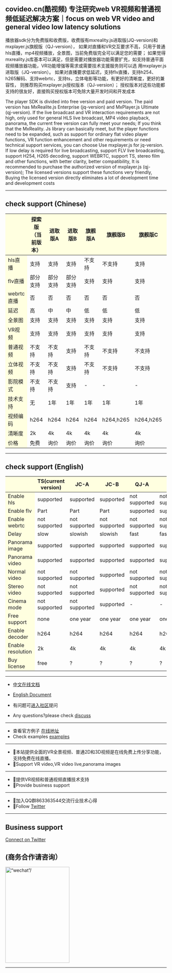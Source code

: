 ## covideo.cn(酷视频) 专注研究web VR视频和普通视频低延迟解决方案｜focus on web VR video and general video low latency solutions

播放器sdk分为免费版和收费版，收费版有mxreality.js进取版(JQ-version)和mxplayer.js旗舰版（QJ-version），
如果对直播和VR交互要求不高，只用于普通hls直播，mp4视频播放，全景图，当前免费版完全可以满足您的需要；
如果觉得mxreality.js库基本可以满足，但是需要对播放器功能需要扩充，如支持普通平面视频播放器功能，VR功能增强等需求或需要技术支援服务则可以选
用mxplayer.js进取版（JQ-version）。
如果对直播要求低延迟，支持flv直播，支持h254、h265解码、支持webrtc，支持ts，立体电影等功能，有更好的清晰度，更好的兼容性，
则推荐购买mxplayer.js授权版本（QJ-version）；
授权版本对这些功能都支持的很友好，直接购买授权版本可免除大量开发时间和开发成本

The player SDK is divided into free version and paid version. The paid version has MxRealite.js Enterprise (jq-version) and MxPlayer.js Ultimate (qj-version).
If the live broadcast and VR interaction requirements are not high, only used for general HLS live broadcast, MP4 video playback, panorama, the current free version can fully meet your needs;
If you think that the MxReality. Js library can basically meet, but the player functions need to be expanded, such as support for ordinary flat video player functions, VR function enhancement and other requirements or need technical support services, you can choose
Use mxplayer.js for jq-version.
If low delay is required for live broadcasting, support FLV live broadcasting, support H254, H265 decoding, support WEBRTC, support TS, stereo film and other functions, with better clarity, better compatibility,
It is recommended to purchase the authorized version of mxplayer.js (qj-version);
The licensed versions support these functions very friendly, Buying the licensed version directly eliminates a lot of development time and development costs

<hr/>

## check support (Chinese)
<table>
<thead>
<tr style="background:#FFFFE0;">
<th></th>
<th>探索版（当前版本）</th><th>进取版A</th><th>进取版B</th><th>旗舰版A</th><th>旗舰版B</th><th>旗舰版C</th><th>旗舰版D</th><th>旗舰版E</th>
</tr>
</thead>
<tr>
<td style="background:#FFFFE0;">hls直播</td><td>支持</td><td>支持</td><td>支持</td><td>不支持</td><td>不支持</td><td>支持</td><td>支持</td><td>支持</td>
</tr>
<tr>
<td style="background:#FFFFE0;">flv直播</td><td>部分支持</td><td>部分支持</td><td>部分支持</td><td>支持</td><td>支持</td><td>支持</td><td>支持</td><td>支持</td>
</tr>
<td style="background:#FFFFE0;">webrtc直播</td><td>否</td><td>否</td><td>否</td><td>否</td><td>否</td><td>否</td><td>否</td><td>支持</td>
</tr>
<tr>
<td style="background:#FFFFE0;">延迟</td><td>高</td><td>中</td><td>中</td><td>低</td><td>低</td><td>低</td><td>低</td><td>低</td>
</tr>
<tr>
<td style="background:#FFFFE0;">全景图</td><td>支持</td><td>支持</td><td>支持</td><td>支持</td><td>支持</td><td>支持</td><td>支持</td><td>支持</td>
</tr>
<tr>
<td style="background:#FFFFE0;">VR视频</td><td>支持</td><td>支持</td><td>支持</td><td>支持</td><td>支持</td><td>支持</td><td>支持</td><td>支持</td>
</tr>
<tr>
<td style="background:#FFFFE0;">普通视频</td><td>不支持</td><td>不支持</td><td>支持</td><td>不支持</td><td>不支持</td><td>不支持</td><td>支持</td><td>支持</td>
</tr>
<tr>
<td style="background:#FFFFE0;">立体视频</td><td>不支持</td><td>不支持</td><td>支持</td><td>不支持</td><td>不支持</td><td>不支持</td><td>不支持</td><td>支持</td>
</tr>
<tr>
<td style="background:#FFFFE0;">影院模式</td><td>不支持</td><td>不支持</td><td>支持</td><td>-</td><td>-</td><td>-</td><td>-</td><td>-</td>
</tr>
<tr>
<td style="background:#FFFFE0;">技术支持</td><td>无</td><td>1年</td><td>1年</td><td>1年</td><td>1年</td><td>1年</td><td>1年</td><td>1年</td>
</tr>
<tr>
<td style="background:#FFFFE0;">视频编码</td><td>h264</td><td>h264</td><td>h264</td><td>h264</td><td>h264,h265</td><td>h264,h265</td><td>h264,h265</td><td>h264,h265</td>
</tr>
<tr>
<td style="background:#FFFFE0;">清晰度</td><td>2k</td><td>4k</td><td>4k</td><td>4k</td><td>4k</td><td>4k</td><td>4k</td><td>4k</td>
</tr>
<tr>
<td style="background:#FFFFE0;">价格</td><td>免费</td><td>询价</td><td>询价</td><td>询价</td><td>询价</td><td>询价</td><td>询价</td><td>询价</td>
</tr>

<tbody>
</tbody>
</table>
<hr/>

## check support (English)
<table>
<thead>
<tr style="background:#FFFFE0;">
<th></th>
<th>TS(current version)</th><th>JC-A</th><th>JC-B</th><th>QJ-A</th><th>QJ-B</th><th>QJ-C</th><th>QJ-D</th><th>QJ-E</th>
</tr>
</thead>
<tr>
<td style="background:#FFFFE0;">Enable hls</td><td>supported</td><td>supported</td><td>supported</td><td>not supported</td><td>not supported</td><td>supported</td><td>supported</td><td>supported</td>
</tr>
<tr>
<td style="background:#FFFFE0;">Enable flv</td><td>Part</td><td>Part</td><td>Part</td><td>supported</td><td>supported</td><td>supported</td><td>supported</td><td>supported</td>
</tr>
<td style="background:#FFFFE0;">Enable webrtc</td><td>not supported</td><td>not supported</td><td>not supported</td><td>not supported</td><td>not supported</td><td>not supported</td><td>not supported</td><td>supported</td>
</tr>
<tr>
<td style="background:#FFFFE0;">Delay</td><td>slow</td><td>slowish</td><td>slowish</td><td>fast</td><td>fast</td><td>fast</td><td>fast</td><td>fast</td>
</tr>
<tr>
<td style="background:#FFFFE0;">Panorama image</td><td>supported</td><td>supported</td><td>supported</td><td>supported</td><td>supported</td><td>supported</td><td>supported</td><td>supported</td>
</tr>
<tr>
<td style="background:#FFFFE0;">Panorama video</td><td>supported</td><td>supported</td><td>supported</td><td>supported</td><td>supported</td><td>supported</td><td>supported</td><td>supported</td>
</tr>
<tr>
<td style="background:#FFFFE0;">Normal video</td><td>not supported</td><td>not supported</td><td>supported</td><td>not supported</td><td>not supported</td><td>not supported</td><td>supported</td><td>supported</td>
</tr>
<tr>
<td style="background:#FFFFE0;">Stereo video</td><td>not supported</td><td>not supported</td><td>supported</td><td>not supported</td><td>not supported</td><td>not supported</td><td>not supported</td><td>supported</td>
</tr>
<tr>
<td style="background:#FFFFE0;">Cinema mode</td><td>not supported</td><td>not supported</td><td>supported</td><td>-</td><td>-</td><td>-</td><td>-</td><td>-</td>
</tr>
<tr>
<td style="background:#FFFFE0;">Free support</td><td>none</td><td>one year</td><td>one year</td><td>one year</td><td>one year</td><td>one year</td><td>one year</td><td>one year</td>
</tr>
<tr>
<td style="background:#FFFFE0;">Enable decoder</td><td>h264</td><td>h264</td><td>h264</td><td>h264</td><td>h264,h265</td><td>h264,h265</td><td>h264,h265</td><td>h264,h265</td>
</tr>
<tr>
<td style="background:#FFFFE0;">Enable resolution</td><td>2k</td><td>4k</td><td>4k</td><td>4k</td><td>4k</td><td>4k</td><td>4k</td><td>4k</td>
</tr>
<tr>
<td style="background:#FFFFE0;">Buy license</td><td>free</td><td>?</td><td>?</td><td>?</td><td>?</td><td>?</td><td>?</td><td>?</td>
</tr>

<tbody>
</tbody>
</table>
<hr/>

* [中文在线文档](docs/index.md) 
* [English Document](docs/index_en.md) 

* 有问题可[进入社区](http://discuss.mxreality.cn)提问
* Any questions?please check [discuss](http://discuss.mxreality.cn)
<hr/>

* 查看官方例子 [在线地址](https://www.mxreality.cn)
* Check examples [examples](https://www.mxreality.cn)


<hr/>

* 🐡本站提供全面的VR全景视频、普通2D和3D视频是在线免费上传分享功能，支持免费在线直播。
* 🐡Support VR video,VR video live,panorama images
<hr/>

* 🎈提供VR视频和普通视频直播技术支持
* 🎈Provide business support
<hr/>

* 🌼加入QQ群863363544交流行业技术心得
* 🌼Follow [Twitter](https://twitter.com/cheng67274319)
<hr/>

## Business support
[Connect on Twitter](https://twitter.com/cheng67274319)
## (商务合作请咨询）
<img src="docs/wechat.jpeg" width="200" height="300" title=“wechat”/>
<hr/>